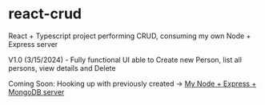 # react-crud

React + Typescript project performing CRUD, consuming my own Node + Express server

V1.0 (3/15/2024) - Fully functional UI able to Create new Person, list all persons, view details and Delete

Coming Soon: Hooking up with previously created -> [My Node + Express + MongoDB server](https://github.com/punkcity/node-express-crud)
